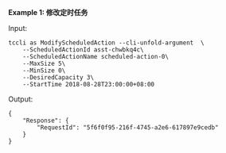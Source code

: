 **Example 1: 修改定时任务**



Input: 

```
tccli as ModifyScheduledAction --cli-unfold-argument  \
    --ScheduledActionId asst-chwbkq4c\
    --ScheduledActionName scheduled-action-0\
    --MaxSize 5\
    --MinSize 0\
    --DesiredCapacity 3\
    --StartTime 2018-08-28T23:00:00+08:00
```

Output: 
```
{
    "Response": {
        "RequestId": "5f6f0f95-216f-4745-a2e6-617897e9cedb"
    }
}
```

